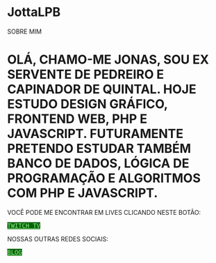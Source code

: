 # JottaLPB
SOBRE MIM
<style>
a{
height:25px;
width:90px;
background-color:darkgreen;
color:lightgreen;
  }
a
pre{
background-color:lightgreen;
color:darkgreen;
  }
</style>

<h1>OLÁ, CHAMO-ME JONAS, SOU EX SERVENTE DE PEDREIRO E CAPINADOR DE QUINTAL. HOJE ESTUDO DESIGN GRÁFICO, FRONTEND WEB, PHP E JAVASCRIPT. FUTURAMENTE PRETENDO ESTUDAR TAMBÉM BANCO DE DADOS, LÓGICA DE PROGRAMAÇÃO E ALGORITMOS COM PHP E JAVASCRIPT.</h1>

<p>VOCÊ PODE ME ENCONTRAR EM LIVES CLICANDO NESTE BOTÃO: </p> <pre><a href="https://twitch.tv/jottalpb" target="_blank">TWITCH TV</a></pre>

<p>NOSSAS OUTRAS REDES SOCIAIS:</p> <pre><a href="https://twitch.tv/jottalpb" target="_blank">BLOG</a></pre>

